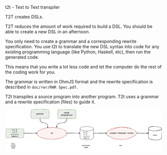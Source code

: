 t2t - Text to Text transpiler

T2T creates DSLs.

T2T reduces the amount of work required to build a DSL. You should be able to create a new DSL in an afternoon.

You only need to create a grammar and a corresponding rewrite specification. You use t2t to translate the new DSL syntax into code for any existing programming language (like Python, Haskell, etc), then run the generated code.

This means that you write a lot less code and let the computer do the rest of the coding work for you.

The grammar is written in OhmJS format and the rewrite specification is described in `doc/rwr/RWR Spec.pdf`.

T2t transpiles a source program into another program. T2t uses a grammar and a rewrite specification (files) to guide it. 

![overview](./doc/sketches-t2t%20overview.drawio.png)

